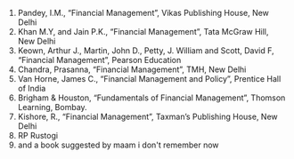 1. Pandey, I.M., “Financial Management”, Vikas Publishing House, New Delhi
2. Khan M.Y, and Jain P.K., “Financial Management”, Tata McGraw Hill, New
Delhi
3. Keown, Arthur J., Martin, John D., Petty, J. William and Scott, David F,
“Financial Management”, Pearson Education
4. Chandra, Prasanna, “Financial Management”, TMH, New Delhi
5. Van Horne, James C., “Financial Management and Policy”, Prentice Hall of India
6. Brigham & Houston, “Fundamentals of Financial Management”, Thomson
Learning, Bombay.
7. Kishore, R., “Financial Management”, Taxman’s Publishing House, New Delhi
8. RP Rustogi
9. and a book suggested by maam i don't remember now
